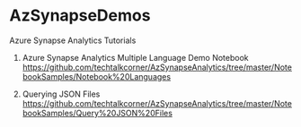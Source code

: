# AzSynapseDemos
Azure Synapse Analytics Tutorials

1) Azure Synapse Analytics Multiple Language Demo Notebook
https://github.com/techtalkcorner/AzSynapseAnalytics/tree/master/NotebookSamples/Notebook%20Languages

2) Querying JSON Files
https://github.com/techtalkcorner/AzSynapseAnalytics/tree/master/NotebookSamples/Query%20JSON%20Files
